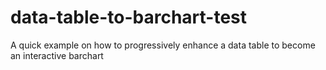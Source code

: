 data-table-to-barchart-test
===========================

A quick example on how to progressively enhance a data table to become an interactive barchart